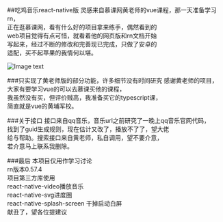 ##吃鸡音乐react-native版
灵感来自慕课网黄老师的vue课程，那一天准备学习rn，  
正在逛慕课网，看有什么好的项目拿来练手，偶然看到的  
web项目觉得有点可惜，就看着他的网页版和rn文档开始  
写起来，经过不断的修改和完善现已完成，只做了安卓的  
适配，买不起苹果的我情何以堪。  

![Image text](summary.gif)

###只实现了黄老师版的部分功能，许多细节没有时间研究
感谢黄老师的项目，大家有要学习vue的可以去慕课买他的课程，  
我虽然没有买，但评价贼高，我准备买它的typescript课，  
简直就是vue的黄埔军校。

###关于接口
接口来自qq音乐，音乐url之前研究了一晚上qq音乐官网代码，  
找到了guid生成规则，现在估计又改了，播放不了了，望大佬  
给与帮助。搜索接口来自黄老师，私自调用，望不要介意，  
若介意马上联系我删除。

###最后
本项目仅用作学习讨论  
rn版本0.57.4  
项目第三方库使用  
react-native-video播放音乐  
react-native-svg进度圈  
react-native-splash-screen  干掉启动白屏  
献丑了，望各位提建议
